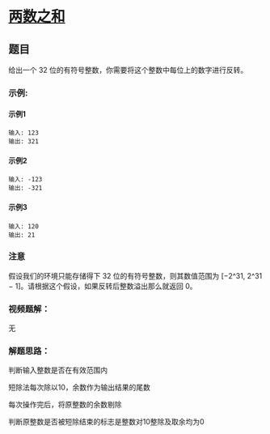 # [两数之和](https://leetcode-cn.com/problems/two-sum)
## 题目	

给出一个 32 位的有符号整数，你需要将这个整数中每位上的数字进行反转。

### 示例:
#### 示例1

	输入: 123
	输出: 321
#### 示例2

	输入: -123
	输出: -321
#### 示例3

	输入: 120
	输出: 21

### 注意
假设我们的环境只能存储得下 32 位的有符号整数，则其数值范围为 [−2^31,  2^31 − 1]。请根据这个假设，如果反转后整数溢出那么就返回 0。
### 视频题解：

无


### 解题思路：

判断输入整数是否在有效范围内

短除法每次除以10，余数作为输出结果的尾数

每次操作完后，将原整数的余数剔除

判断原整数是否被短除结束的标志是整数对10整除及取余均为0
